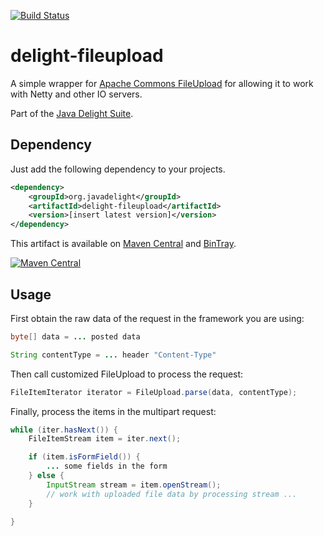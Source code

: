 [![Build Status](https://travis-ci.org/javadelight/delight-fileupload.svg?branch=master)](https://travis-ci.org/javadelight/delight-fileupload)

# delight-fileupload

A simple wrapper for [Apache Commons FileUpload](https://commons.apache.org/proper/commons-fileupload/) for allowing it 
to work with Netty and other IO servers.

Part of the [Java Delight Suite](http://javadelight.org).

## Dependency

Just add the following dependency to your projects.

```xml
<dependency>
    <groupId>org.javadelight</groupId>
    <artifactId>delight-fileupload</artifactId>
    <version>[insert latest version]</version>
</dependency>
```

This artifact is available on [Maven Central](https://search.maven.org/#search%7Cga%7C1%7Cdelight-fileupload) and 
[BinTray](https://bintray.com/javadelight/javadelight/delight-fileupload).

[![Maven Central](https://img.shields.io/maven-central/v/org.javadelight/delight-fileupload.svg)](https://search.maven.org/#search%7Cga%7C1%7Cdelight-fileupload)


## Usage

First obtain the raw data of the request in the framework you are using:

```java
byte[] data = ... posted data

String contentType = ... header "Content-Type"
```
    
Then call customized FileUpload to process the request:    
    
```java
FileItemIterator iterator = FileUpload.parse(data, contentType);
```

Finally, process the items in the multipart request:

```java
while (iter.hasNext()) {
    FileItemStream item = iter.next();

    if (item.isFormField()) {
        ... some fields in the form
    } else {
        InputStream stream = item.openStream();
        // work with uploaded file data by processing stream ...
    }

}
```




